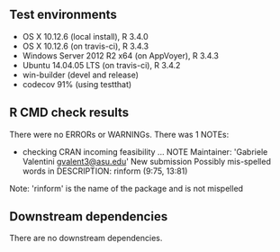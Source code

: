 ## Test environments
* OS X 10.12.6 (local install), R 3.4.0
* OS X 10.12.6 (on travis-ci), R 3.4.3
* Windows Server 2012 R2 x64 (on AppVoyer), R 3.4.3
* Ubuntu 14.04.05 LTS (on travis-ci), R 3.4.2
* win-builder (devel and release)
* codecov 91% (using testthat)

## R CMD check results
There were no ERRORs or WARNINGs. There was 1 NOTEs:

* checking CRAN incoming feasibility ... NOTE
Maintainer: 'Gabriele Valentini <gvalent3@asu.edu>'
New submission
Possibly mis-spelled words in DESCRIPTION:
  rinform (9:75, 13:81)

Note: 'rinform' is the name of the package and is not mispelled

## Downstream dependencies
There are no downstream dependencies.